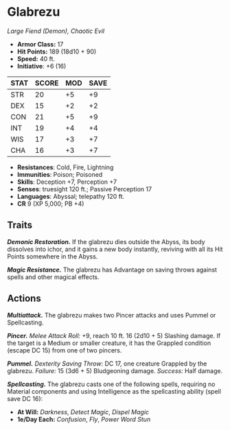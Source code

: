 # Glabrezu

*Large Fiend (Demon), Chaotic Evil*

- **Armor Class:** 17
- **Hit Points:** 189 (18d10 + 90)
- **Speed:** 40 ft.
- **Initiative**: +6 (16)

|STAT|SCORE|MOD|SAVE|
| --- | --- | --- | ---- |
| STR | 20 | +5 | +9 |
| DEX | 15 | +2 | +2 |
| CON | 21 | +5 | +9 |
| INT | 19 | +4 | +4 |
| WIS | 17 | +3 | +7 |
| CHA | 16 | +3 | +7 |

- **Resistances**: Cold, Fire, Lightning
- **Immunities**: Poison; Poisoned
- **Skills**: Deception +7, Perception +7
- **Senses**: truesight 120 ft.; Passive Perception 17
- **Languages**: Abyssal; telepathy 120 ft.
- **CR** 9 (XP 5,000; PB +4)

## Traits

***Demonic Restoration.*** If the glabrezu dies outside the Abyss, its body dissolves into ichor, and it gains a new body instantly, reviving with all its Hit Points somewhere in the Abyss.

***Magic Resistance.*** The glabrezu has Advantage on saving throws against spells and other magical effects.


## Actions

***Multiattack.*** The glabrezu makes two Pincer attacks and uses Pummel or Spellcasting.

***Pincer.*** *Melee Attack Roll:* +9, reach 10 ft. 16 (2d10 + 5) Slashing damage. If the target is a Medium or smaller creature, it has the Grappled condition (escape DC 15) from one of two pincers.

***Pummel.*** *Dexterity Saving Throw*: DC 17, one creature Grappled by the glabrezu. *Failure:*  15 (3d6 + 5) Bludgeoning damage. *Success:*  Half damage.

***Spellcasting.*** The glabrezu casts one of the following spells, requiring no Material components and using Intelligence as the spellcasting ability (spell save DC 16):

- **At Will:** *Darkness*, *Detect Magic*, *Dispel Magic*
- **1e/Day Each:** *Confusion*, *Fly*, *Power Word Stun*
